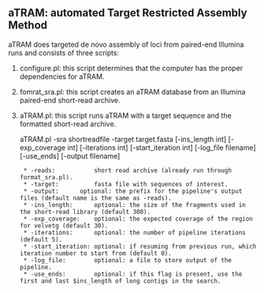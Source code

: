 ##	aTRAM: automated Target Restricted Assembly Method

aTRAM does targeted de novo assembly of loci from paired-end Illumina runs and consists of three scripts:

1. configure.pl:  this script determines that the computer has the proper dependencies for aTRAM.
2. fomrat_sra.pl: this script creates an aTRAM database from an Illumina paired-end short-read archive.
3. aTRAM.pl: this script runs aTRAM with a target sequence and the formatted short-read archive.


	aTRAM.pl -sra shortreadfile -target target.fasta [-ins_length int] [-exp_coverage int] [-iterations int] [-start_iteration int] [-log_file filename] [-use_ends] [-output filename]

		* -reads:     	    short read archive (already run through format_sra.pl).
		* -target:          fasta file with sequences of interest.
		* -output:	    optional: the prefix for the pipeline's output files (default name is the same as -reads).
		* -ins_length:	    optional: the size of the fragments used in the short-read library (default 300).
		* -exp_coverage:    optional: the expected coverage of the region for velvetg (default 30).
		* -iterations:      optional: the number of pipeline iterations (default 5).
		* -start_iteration: optional: if resuming from previous run, which iteration number to start from (default 0).
		* -log_file:        optional: a file to store output of the pipeline.
		* -use_ends:        optional: if this flag is present, use the first and last $ins_length of long contigs in the search.
